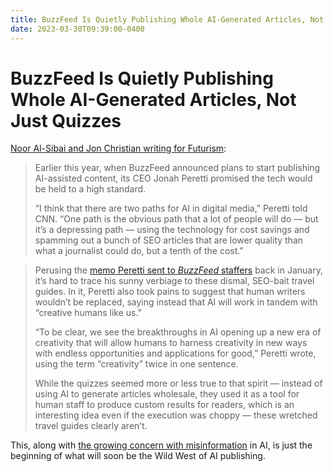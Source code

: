 ```yaml
---
title: BuzzFeed Is Quietly Publishing Whole AI-Generated Articles, Not Just Quizzes
date: 2023-03-30T09:39:00-0400
---
```

# BuzzFeed Is Quietly Publishing Whole AI-Generated Articles, Not Just Quizzes

[Noor Al-Sibai and Jon Christian writing for Futurism](https://futurism.com/buzzfeed-publishing-articles-by-ai):

> Earlier this year, when BuzzFeed announced plans to start publishing AI-assisted content, its CEO Jonah Peretti promised the tech would be held to a high standard.
> 
> “I think that there are two paths for AI in digital media,” Peretti told CNN. “One path is the obvious path that a lot of people will do — but it’s a depressing path — using the technology for cost savings and spamming out a bunch of SEO articles that are lower quality than what a journalist could do, but a tenth of the cost.”

> Perusing the [memo Peretti sent to _BuzzFeed_ staffers](https://www.theverge.com/2023/1/26/23572834/buzzfeed-using-ai-tools-personalize-generate-content-openai) back in January, it’s hard to trace his sunny verbiage to these dismal, SEO-bait travel guides. In it, Peretti also took pains to suggest that human writers wouldn’t be replaced, saying instead that AI will work in tandem with “creative humans like us.”
> 
> “To be clear, we see the breakthroughs in AI opening up a new era of creativity that will allow humans to harness creativity in new ways with endless opportunities and applications for good,” Peretti wrote, using the term “creativity” twice in one sentence.
> 
> While the quizzes seemed more or less true to that spirit — instead of using AI to generate articles wholesale, they used it as a tool for human staff to produce custom results for readers, which is an interesting idea even if the execution was choppy — these wretched travel guides clearly aren’t.

This, along with [the growing concern with misinformation](https://www.theverge.com/2023/3/22/23651564/google-microsoft-bard-bing-chatbots-misinformation) in AI, is just the beginning of what will soon be the Wild West of AI publishing.